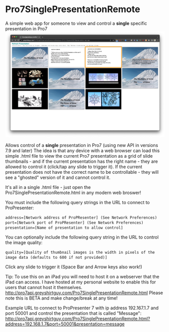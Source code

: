 # Pro7SinglePresentationRemote
A simple web app for someone to view and control a **single** specific presentation in Pro7
![Screenshot](Screenshot.png)

Allows control of a **single** presentation in Pro7 (using new API in versions 7.9 and later)
The idea is that any device with a web browser can load this simple .html file to view the current Pro7 presentation as a grid of slide thumbnails - and if the current presentation has the right name - they are allowed to control it (click/tap any slide to trigger it).
If the current presentation does not have the correct name to be controllable - they will see a "ghosted" version of it and cannot control it.

It's all in a single .html file - just open the Pro7SinglePresentationRemote.html in any modern web broswer!

You must include the following query strings in the URL to connect to ProPresenter:
```
address=[Network address of ProPResenter] (See Network Preferences)
port=[Network port of ProPResenter] (See Network Preferences)
presentation=[Name of presentation to allow control]
```

You can optionally include the following query string in the URL to control the image quality:
```
quality=[Quality of thumbnail images is the width in pixels of the image data (defaults to 600 if not provided)]
```

Click any slide to trigger it (Space Bar and Arrow keys also work!)

Tip: To use this on an iPad you will need to host it on a webserver that the iPad can access.
I have hosted at my personal website to enable this for users that cannot host it themselves.
http://pro7api.greyshirtguy.com/Pro7SinglePresentationRemote.html
Please note this is BETA and make change/break at any time!

Example URL to connect to ProPresenter 7 with ip address 192.167.1.7 and port 50001 and control the presentation that is called "Message":
http://pro7api.greyshirtguy.com/Pro7SinglePresentationRemote.html?address=192.168.1.7&port=50001&presentation=message

